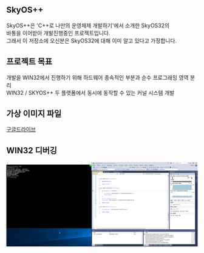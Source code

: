 SkyOS++
----------------

SkyOS\++은 'C++로 나만의 운영체제 개발하기'에서 소개한 SkyOS32의  
바통을 이어받아 개발진행중인 프로젝트입니다.  
그래서 이 저장소에 오신분은 SkyOS32에 대해 이미 알고 있다고 가정합니다.  

프로젝트 목표
-------

개발을 WIN32에서 진행하기 위해 하드웨어 종속적인 부분과 순수 프로그래밍 영역 분리  
WIN32 / SKYOS++ 두 플랫폼에서 동시에 동작할 수 있는 커널 시스템 개발  

가상 이미지 파일
-------
[구글드라이브](https://drive.google.com/drive/folders/1uq7IkAAjByu1663FjnKhTRfYMb0CV8Or?usp=sharing)

WIN32 디버깅
-------
![Alt text](./Img/win32_dev.jpg)
